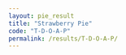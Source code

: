 ```yaml
---
layout: pie_result
title: "Strawberry Pie"
code: "T-D-O-A-P"
permalink: /results/T-D-O-A-P/
---
```

